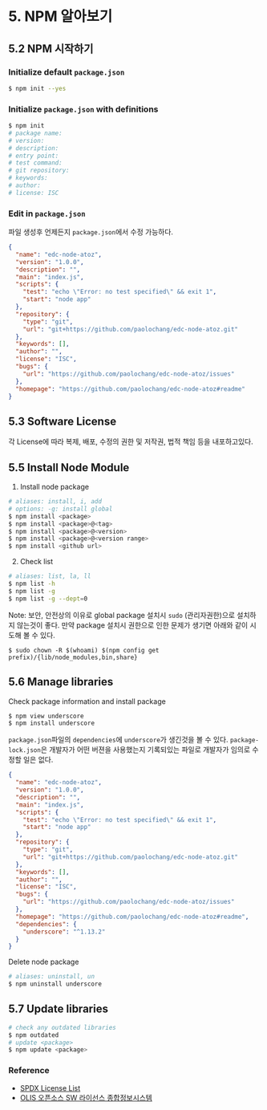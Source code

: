 # 5. NPM 알아보기

## 5.2 NPM 시작하기

### Initialize default `package.json`

```bash
$ npm init --yes
```

### Initialize `package.json` with definitions

```bash
$ npm init
# package name:
# version:
# description:
# entry point:
# test command:
# git repository:
# keywords:
# author:
# license: ISC
```

### Edit in `package.json`

파일 생성후 언제든지 `package.json`에서 수정 가능하다.

```json
{
  "name": "edc-node-atoz",
  "version": "1.0.0",
  "description": "",
  "main": "index.js",
  "scripts": {
    "test": "echo \"Error: no test specified\" && exit 1",
    "start": "node app"
  },
  "repository": {
    "type": "git",
    "url": "git+https://github.com/paolochang/edc-node-atoz.git"
  },
  "keywords": [],
  "author": "",
  "license": "ISC",
  "bugs": {
    "url": "https://github.com/paolochang/edc-node-atoz/issues"
  },
  "homepage": "https://github.com/paolochang/edc-node-atoz#readme"
}
```

## 5.3 Software License

각 License에 따라 복제, 배포, 수정의 권한 및 저작권, 법적 책임 등을 내포하고있다.

## 5.5 Install Node Module

1. Install node package

```bash
# aliases: install, i, add
# options: -g: install global
$ npm install <package>
$ npm install <package>@<tag>
$ npm install <package>@<version>
$ npm install <package>@<version range>
$ npm install <github url>
```

2. Check list

```bash
# aliases: list, la, ll
$ npm list -h
$ npm list -g
$ npm list -g --dept=0
```

Note: 보안, 안전상의 이유로 global package 설치시 `sudo` (관리자권한)으로 설치하지 않는것이 좋다.
만약 package 설치시 권한으로 인한 문제가 생기면 아래와 같이 시도해 볼 수 있다.

```
$ sudo chown -R $(whoami) $(npm config get prefix)/{lib/node_modules,bin,share}
```

## 5.6 Manage libraries

Check package information and install package

```bash
$ npm view underscore
$ npm install underscore
```

`package.json`파일의 `dependencies`에 `underscore`가 생긴것을 볼 수 있다. `package-lock.json`은 개발자가 어떤 버젼을 사용했는지 기록되있는 파일로 개발자가 임의로 수정할 일은 없다.

```json
{
  "name": "edc-node-atoz",
  "version": "1.0.0",
  "description": "",
  "main": "index.js",
  "scripts": {
    "test": "echo \"Error: no test specified\" && exit 1",
    "start": "node app"
  },
  "repository": {
    "type": "git",
    "url": "git+https://github.com/paolochang/edc-node-atoz.git"
  },
  "keywords": [],
  "author": "",
  "license": "ISC",
  "bugs": {
    "url": "https://github.com/paolochang/edc-node-atoz/issues"
  },
  "homepage": "https://github.com/paolochang/edc-node-atoz#readme",
  "dependencies": {
    "underscore": "^1.13.2"
  }
}
```

Delete node package

```bash
# aliases: uninstall, un
$ npm uninstall underscore
```

## 5.7 Update libraries

```bash
# check any outdated libraries
$ npm outdated
# update <package>
$ npm update <package>
```

### Reference

- [SPDX License List](https://spdx.org/licenses/)
- [OLIS 오픈소스 SW 라이선스 종합정보시스템](https://www.olis.or.kr/license/Detailselect.do?lType=spdx&lId=1074)
